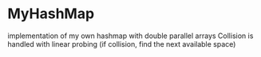 # MyHashMap
implementation of my own hashmap with double parallel arrays
Collision is handled with linear probing (if collision, find the next available space)
